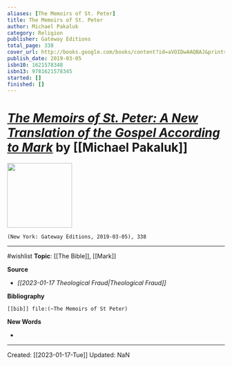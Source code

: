 ```yaml
---
aliases: [The Memoirs of St. Peter]
title: The Memoirs of St. Peter
author: Michael Pakaluk
category: Religion
publisher: Gateway Editions
total_page: 338
cover_url: http://books.google.com/books/content?id=aVOIDwAAQBAJ&printsec=frontcover&img=1&zoom=1&edge=curl&source=gbs_api
publish_date: 2019-03-05
isbn10: 1621578348
isbn13: 9781621578345
started: []
finished: []
---
```

# *[The Memoirs of St. Peter: A New Translation of the Gospel According to Mark](https://www.regnery.com/9781684513383/the-memoirs-of-st-peter/)* by [[Michael Pakaluk]]

<img src="http://books.google.com/books/content?id=aVOIDwAAQBAJ&printsec=frontcover&img=1&zoom=1&edge=curl&source=gbs_api" width=150>

`(New York: Gateway Editions, 2019-03-05), 338`

--- 
#wishlist
**Topic**: [[The Bible]], [[Mark]]

**Source**
- *[[2023-01-17 Theological Fraud|Theological Fraud]]*


**Bibliography**

```query
[[bib]] file:(~The Memoirs of St Peter)
```
 

**New Words**

- 

---
Created: [[2023-01-17-Tue]]
Updated: NaN
